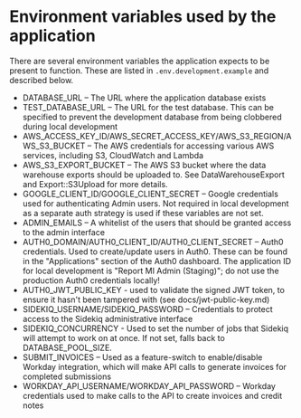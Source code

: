 # Environment variables used by the application

There are several environment variables the application expects to be present
to function. These are listed in `.env.development.example` and described
below.

- DATABASE_URL – The URL where the application database exists
- TEST_DATABASE_URL – The URL for the test database. This can be specified to
prevent the development database from being clobbered during local development
- AWS_ACCESS_KEY_ID/AWS_SECRET_ACCESS_KEY/AWS_S3_REGION/AWS_S3_BUCKET – The
AWS credentials for accessing various AWS services, including S3, CloudWatch
and Lambda
- AWS_S3_EXPORT_BUCKET – The AWS S3 bucket where the data warehouse exports
should be uploaded to. See DataWarehouseExport and Export::S3Upload for more
details.
- GOOGLE_CLIENT_ID/GOOGLE_CLIENT_SECRET – Google credentials used for
authenticating Admin users. Not required in local development as a separate
auth strategy is used if these variables are not set.
- ADMIN_EMAILS – A whitelist of the users that should be granted access to the
admin interface
- AUTH0_DOMAIN/AUTH0_CLIENT_ID/AUTH0_CLIENT_SECRET – Auth0 credentials. Used
to create/update users in Auth0. These can be found in the "Applications"
section of the Auth0 dashboard. The application ID for local development is
"Report MI Admin (Staging)"; do not use the production Auth0 credentials
locally!
- AUTH0_JWT_PUBLIC_KEY - used to validate the signed JWT token, to ensure it
hasn't been tampered with (see docs/jwt-public-key.md)
- SIDEKIQ_USERNAME/SIDEKIQ_PASSWORD – Credentials to protect access to the
Sidekiq administrative interface
- SIDEKIQ_CONCURRENCY - Used to set the number of jobs that Sidekiq will attempt
to work on at once. If not set, falls back to DATABASE_POOL_SIZE.
- SUBMIT_INVOICES – Used as a feature-switch to enable/disable Workday
integration, which will make API calls to generate invoices for completed
submissions
- WORKDAY_API_USERNAME/WORKDAY_API_PASSWORD – Workday credentials used to make
calls to the API to create invoices and credit notes
